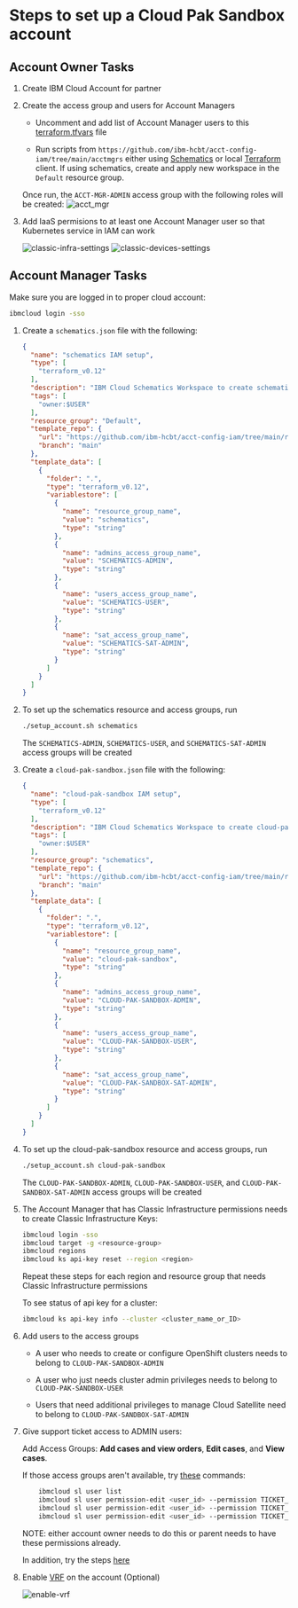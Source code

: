 # Steps to set up a Cloud Pak Sandbox account

## Account Owner Tasks

1. Create IBM Cloud Account for partner

2. Create the access group and users for Account Managers

    - Uncomment and add list of Account Manager users to this [terraform.tfvars](./acctmgrs/acctmgrgroup/terraform.tfvars) file
    
    - Run scripts from `https://github.com/ibm-hcbt/acct-config-iam/tree/main/acctmgrs` either using [Schematics](./README.md#run-from-a-schematics-workspace) or local [Terraform](./README.md#run-from-local-terraform-client) client. If using schematics, create and apply new workspace in the `Default` resource group.

    Once run, the `ACCT-MGR-ADMIN` access group with the following roles will be created:
    ![acct_mgr](./images/accountmgr_roles.png)

3. Add IaaS permisions to at least one Account Manager user so that Kubernetes service in IAM can work

    ![classic-infra-settings](./images/classic-infra-settings.png)
    ![classic-devices-settings](./images/classic-devices-settings.png)

## Account Manager Tasks

Make sure you are logged in to proper cloud account:

```bash
ibmcloud login -sso
```

1. Create a `schematics.json` file with the following:

   ```json
   {
     "name": "schematics IAM setup",
     "type": [
       "terraform_v0.12"
     ],
     "description": "IBM Cloud Schematics Workspace to create schematics rg and ag",
     "tags": [
       "owner:$USER"
     ],
     "resource_group": "Default",
     "template_repo": {
       "url": "https://github.com/ibm-hcbt/acct-config-iam/tree/main/randagroups",
       "branch": "main"
     },
     "template_data": [
       {
         "folder": ".",
         "type": "terraform_v0.12",
         "variablestore": [
           {
             "name": "resource_group_name",
             "value": "schematics",
             "type": "string"
           },
           {
             "name": "admins_access_group_name",
             "value": "SCHEMATICS-ADMIN",
             "type": "string"
           },
           {
             "name": "users_access_group_name",
             "value": "SCHEMATICS-USER",
             "type": "string"
           },
           {
             "name": "sat_access_group_name",
             "value": "SCHEMATICS-SAT-ADMIN",
             "type": "string"
           }
         ]
       }
     ]
   }
   ```

2. To set up the schematics resource and access groups, run

   ```bash
   ./setup_account.sh schematics
   ```

    The `SCHEMATICS-ADMIN`, `SCHEMATICS-USER`, and `SCHEMATICS-SAT-ADMIN` access groups will be created 

3. Create a `cloud-pak-sandbox.json` file with the following:

   ```json
   {
     "name": "cloud-pak-sandbox IAM setup",
     "type": [
       "terraform_v0.12"
     ],
     "description": "IBM Cloud Schematics Workspace to create cloud-pak-sandbox rg and ag",
     "tags": [
       "owner:$USER"
     ],
     "resource_group": "schematics",
     "template_repo": {
       "url": "https://github.com/ibm-hcbt/acct-config-iam/tree/main/randagroups",
       "branch": "main"
     },
     "template_data": [
       {
         "folder": ".",
         "type": "terraform_v0.12",
         "variablestore": [
           {
             "name": "resource_group_name",
             "value": "cloud-pak-sandbox",
             "type": "string"
           },
           {
             "name": "admins_access_group_name",
             "value": "CLOUD-PAK-SANDBOX-ADMIN",
             "type": "string"
           },
           {
             "name": "users_access_group_name",
             "value": "CLOUD-PAK-SANDBOX-USER",
             "type": "string"
           },
           {
             "name": "sat_access_group_name",
             "value": "CLOUD-PAK-SANDBOX-SAT-ADMIN",
             "type": "string"
           }
         ]
       }
     ]
   }
   ```

4. To set up the cloud-pak-sandbox resource and access groups, run

   ```bash
   ./setup_account.sh cloud-pak-sandbox
   ```

    The `CLOUD-PAK-SANDBOX-ADMIN`, `CLOUD-PAK-SANDBOX-USER`, and `CLOUD-PAK-SANDBOX-SAT-ADMIN` access groups will be created 

5. The Account Manager that has Classic Infrastructure permissions needs to create Classic Infrastructure Keys:

    ```bash
   ibmcloud login -sso
   ibmcloud target -g <resource-group>
   ibmcloud regions
   ibmcloud ks api-key reset --region <region>
    ```

    Repeat these steps for each region and resource group that needs Classic Infrastructure permissions

    To see status of api key for a cluster:

    ```bash
    ibmcloud ks api-key info --cluster <cluster_name_or_ID>
    ```

6. Add users to the access groups

    - A user who needs to create or configure OpenShift clusters needs to belong to `CLOUD-PAK-SANDBOX-ADMIN`

    - A user who just needs cluster admin privileges needs to belong to `CLOUD-PAK-SANDBOX-USER`

    - Users that need additional privileges to manage Cloud Satellite need to belong to `CLOUD-PAK-SANDBOX-SAT-ADMIN`

7. Give support ticket access to ADMIN users:

    Add Access Groups: **Add cases and view orders**, **Edit cases**, and **View cases**.

    If those access groups aren't available, try [these](https://cloud.ibm.com/docs/containers?topic=containers-access_reference#infra) commands:

    ```bash
        ibmcloud sl user list
        ibmcloud sl user permission-edit <user_id> --permission TICKET_ADD --enable true
        ibmcloud sl user permission-edit <user_id> --permission TICKET_EDIT --enable true
        ibmcloud sl user permission-edit <user_id> --permission TICKET_VIEW --enable true
    ```

    NOTE: either account owner needs to do this or parent needs to have these permissions already.

    In addition, try the steps [here](https://cloud.ibm.com/docs/openshift?topic=openshift-cs_troubleshoot_clusters#cs_totp)

8. Enable [VRF](https://cloud.ibm.com/docs/account?topic=account-vrf-service-endpoint) on the account (Optional)

    ![enable-vrf](./images/enable-vrf.png)

